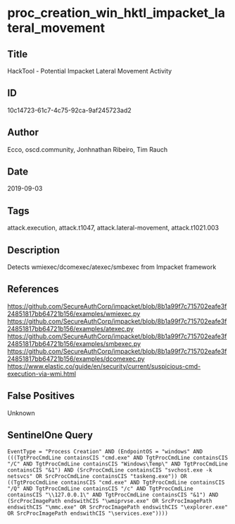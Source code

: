 # proc_creation_win_hktl_impacket_lateral_movement

## Title
HackTool - Potential Impacket Lateral Movement Activity

## ID
10c14723-61c7-4c75-92ca-9af245723ad2

## Author
Ecco, oscd.community, Jonhnathan Ribeiro, Tim Rauch

## Date
2019-09-03

## Tags
attack.execution, attack.t1047, attack.lateral-movement, attack.t1021.003

## Description
Detects wmiexec/dcomexec/atexec/smbexec from Impacket framework

## References
https://github.com/SecureAuthCorp/impacket/blob/8b1a99f7c715702eafe3f24851817bb64721b156/examples/wmiexec.py
https://github.com/SecureAuthCorp/impacket/blob/8b1a99f7c715702eafe3f24851817bb64721b156/examples/atexec.py
https://github.com/SecureAuthCorp/impacket/blob/8b1a99f7c715702eafe3f24851817bb64721b156/examples/smbexec.py
https://github.com/SecureAuthCorp/impacket/blob/8b1a99f7c715702eafe3f24851817bb64721b156/examples/dcomexec.py
https://www.elastic.co/guide/en/security/current/suspicious-cmd-execution-via-wmi.html

## False Positives
Unknown

## SentinelOne Query
```
EventType = "Process Creation" AND (EndpointOS = "windows" AND (((TgtProcCmdLine containsCIS "cmd.exe" AND TgtProcCmdLine containsCIS "/C" AND TgtProcCmdLine containsCIS "Windows\Temp\" AND TgtProcCmdLine containsCIS "&1") AND (SrcProcCmdLine containsCIS "svchost.exe -k netsvcs" OR SrcProcCmdLine containsCIS "taskeng.exe")) OR ((TgtProcCmdLine containsCIS "cmd.exe" AND TgtProcCmdLine containsCIS "/Q" AND TgtProcCmdLine containsCIS "/c" AND TgtProcCmdLine containsCIS "\\127.0.0.1\" AND TgtProcCmdLine containsCIS "&1") AND (SrcProcImagePath endswithCIS "\wmiprvse.exe" OR SrcProcImagePath endswithCIS "\mmc.exe" OR SrcProcImagePath endswithCIS "\explorer.exe" OR SrcProcImagePath endswithCIS "\services.exe"))))

```